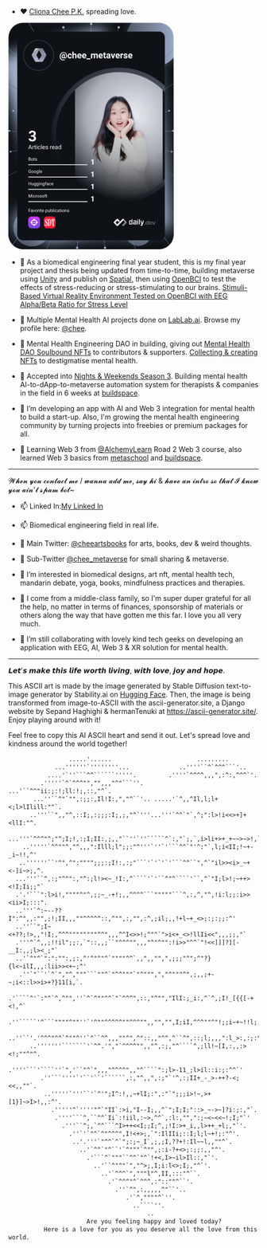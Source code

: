 - ♥ [Cliona Chee P.K.](https://clionachee.com) spreading love.

<a href="https://app.daily.dev/chee_metaverse"><img src="https://github.com/clionachee/clionachee/blob/main/devcard.svg" width="333" alt="Chee Metaverse's Dev Card"/></a>

- 💞️ As a biomedical engineering final year student, this is my final year project and thesis being updated from time-to-time, building metaverse using [Unity](https://www.spatial.io/toolkit) and publish on [Spatial](https://www.spatial.io/), then using [OpenBCI](https://openbci.com/) to test the effects of stress-reducing or stress-stimulating to our brains. [Stimuli-Based Virtual Reality Environment Tested on OpenBCI with EEG Alpha/Beta Ratio for Stress Level](https://eportfolio.utm.my/view/view.php?t=YRS2Wz8fm4egjl3LPI7h)
- 💞️ Multiple Mental Health AI projects done on [LabLab.ai](https://lablab.ai/). Browse my profile here: [@chee](https://lablab.ai/u/@chee). 
- 💞️ Mental Health Engineering DAO in building, giving out [Mental Health DAO Soulbound NFTs](https://mintkudos.xyz/community/mentalHealthDAO) to contributors & supporters. [Collecting & creating NFTs](https://opensea.io/cheeartsbooks) to destigmatise mental health.

     
- 🌱 Accepted into [Nights & Weekends Season 3](https://twitter.com/_nightsweekends). Building mental health AI-to-dApp-to-metaverse automation system for therapists & companies in the field in 6 weeks at [buildspace](https://m.buildspace.so/).
- 🌱 I’m developing an app with AI and Web 3 integration for mental health to build a start-up.
      Also, I'm growing the mental health engineering community by turning projects into freebies or premium packages for all.
- 🌱 Learning Web 3 from [@AlchemyLearn](https://university.alchemy.com/) Road 2 Web 3 course, also learned Web 3 basics from [metaschool](https://metaschool.so/profile/chee_metaverse) and [buildspace](https://m.buildspace.so/).

________________________________________________________________________________________________________________________

𝓦𝓱𝓮𝓷 𝔂𝓸𝓾 𝓬𝓸𝓷𝓽𝓪𝓬𝓽 𝓶𝓮 / 𝔀𝓪𝓷𝓷𝓪 𝓪𝓭𝓭 𝓶𝓮, 𝓼𝓪𝔂 𝓱𝓲 & 𝓱𝓪𝓿𝓮 𝓪𝓷 𝓲𝓷𝓽𝓻𝓸 𝓼𝓸 𝓽𝓱𝓪𝓽 𝓘 𝓴𝓷𝓸𝔀 𝔂𝓸𝓾 𝓪𝓲𝓷'𝓽 𝓼𝓹𝓪𝓶 𝓫𝓸𝓽~
- 📫 Linked In:[My Linked In](https://www.linkedin.com/in/cheepuikhei/) 
- 📫 Biomedical engineering field in real life.
- 👋 Main Twitter: [@cheeartsbooks](https://twitter.com/cheeartsbooks) for arts, books, dev & weird thoughts.
- 👋 Sub-Twitter [@chee_metaverse](https://twitter.com/chee_metaverse) for small sharing & metaverse.

- 👀 I’m interested in biomedical designs, art nft, mental health tech, mandarin debate, yoga, books, mindfulness practices and therapies.
- 👀 I come from a middle-class family, so I'm super duper grateful for all the help, no matter in terms of finances, sponsorship of materials or others along the way that have gotten me this far. I love you all very much.
- 👀 I’m still collaborating with lovely kind tech geeks on developing an application with EEG, AI, Web 3 & XR solution for mental health. 

________________________________________________________________________________________________________________________

𝙇𝙚𝙩'𝙨 𝙢𝙖𝙠𝙚 𝙩𝙝𝙞𝙨 𝙡𝙞𝙛𝙚 𝙬𝙤𝙧𝙩𝙝 𝙡𝙞𝙫𝙞𝙣𝙜, 𝙬𝙞𝙩𝙝 𝙡𝙤𝙫𝙚, 𝙟𝙤𝙮 𝙖𝙣𝙙 𝙝𝙤𝙥𝙚.

This ASCII art is made by the image generated by Stable Diffusion text-to-image generator by Stability.ai on [Hugging Face](https://huggingface.co/stabilityai). Then, the image is being transformed from image-to-ASCII with the ascii-generator.site, a Django website by Sepand Haghighi & hermanTenuki at https://ascii-generator.site/. Enjoy playing around with it!  

Feel free to copy this AI ASCII heart and send it out. Let's spread love and kindness around the world together!    


                                                                                          

                                                                                          
                                                                                          
                     .....'......                        .........                        
                 ...''''''`''''''''...              ..''''``^`^^^```'..                   
               ....'`''```^^``````'''''.         .''''`^^^^,,,",:^:,^^^`'.                
             .'''''`^`^^^"","",,,"^"```''.     ...'``^^"ii:;:!;ll:!;,::,"^`.              
           ...''``^"`"",:;;:,Il!I:,","^``'.. .....'`^,,^Il,l;l+<;l>lIlill:""`.            
          ..'''``",,"^,::I;,:;;;:I;,;,"^`'''...'''`^^`"`,^;":l>!i<<>+]+<llI:"^.           
        ...'''`^^^"^;"^;I;!,:;I;II:,;,,"``''`''`````^`:,"`;,`,i>li+>+_+~~>~>!,`'          
        ..'''''`^^""^,"^,,,":Illl;l";;:"^'''`''`'```^^`"'^:"`,l;i<II;!~+-_i~!!,^'         
       ..''''''``'^",^":"""";;;:;I!:,:;"```'`'`'`'```^^``",^`"il>><i>_~+<-]i~>;,^.        
      ...'''``^,:;"^"":,"^:;l!><~_!I:,^````'`'``^"^````'``,^`"I;l>!;~++><!I;Ii;;"`        
      .'.'```":l>i!,""""^"^,;;~_-+!;,,^^^^```"""""```^,:,^,"^,!i:l;;:i>><ii>I;:::".       
      ..'''`^:~--??I":^",,:"",;!;II,,,""^^^^^::,^"",:,"",:^,;il;,,!+l~+_<>;:;:;;:^'       
      ..''``";I~<+??;!>,,"!I;,^^^""""""""^^",,,^^I<>>!;^"^`">i<+_<>!llIi<<",,,;;,"`       
      .'''^`^,,;!!il";;:,`"::,,;``"^^^"",,,"^"^"":!i>>"^^`"!<<]]]?][-__I:,,;l><_;"`       
      ..'`^"^`":":"":,;:,^'^"^"^`""""^^`,,",,"",",;;;"^";^"?}{l<~ilI,,,:lii>><+~;^'       
       .''`"``'`^`","^,"""```""^`"^^"""`"^""",","^"""^",;,,;+-~;i<::l>>i>+?}11[i,`.       
        .'````^'`:"^`^,^"",''`^`^""^^`"`^^^",::,"^"","IlI:;_i:,^`^,;I!_[{{[-+<!,^`        
        .''`````'^```""""^""''`'^""^^^^^""^^^"",,"","",I;iI,^^^""^"!;;i~+~!!l;;,`         
         ..''``'.'^^^"^^`^""^''`^``^^,,,""^",^"::,,"^^,^``^",::;l;,,,":l_>:,:;:".         
          ..'''''''```````'`^^.'","`^^^^"",,"^,:;,"^````^,;ll!~[I,:,,:><!;""^"^.          
            .''''```'````''`",'``"^`",,,"^^^^",,"^````":;l>-11_;l>il::i:;:^^`'            
             .''```''''`'``'``'``````,:,"^,,",:;"`'^,:;II+_-_>-++?-<;<<,,""`.             
              ..'''''`'''``'`^'";I^:!,,~+lI;:",:"`";;;i>!~,>+[1}]~>I>!,,:^'.              
                .'''''^`''''"^`"II`:>i,"I--I;,,^`";I;I;"::>_~->~]?i:;:,"`.                
                 .''''```^,``^^`Ii`:!iil,:~>,^^`,:l:,"",":;~<~<<~!;I;"`'                  
                   .'''``^;,`^^```^I>++<<I;;I;^,;!I:>+_i,,l>++_+l;,"`'.                   
                     .''`'`"^`^"^^^",I!<+>;,`":IlIIi;::I;l;l~+!;:"^'.                     
                      ..'.'''`"^^`^`";:;~_I`,;,;I,??+!:Il~~l,,""^`.                       
                        ..'`^^`"^``'`^"""`^"",;:i-?+<>;:;;:,,"^'.                         
                          .'```^`"""``^^`"^`!+<,I>~il>Il::,"`'.                           
                            ..'``^"^"`","^>;,I;i:l<>;I;,"^`'.                             
                              ..'`^^^`","""l"^,II,:::"^``.                                
                                .'`^^^"^`^^^,:"::""^``'.                                  
                                  .''`^",:,,,,,^"``'..                                    
                                     .'`^,""""^`''.                                       
                                       ..````''.                                          
                                           ..                                             
                          Are you feeling happy and loved today?  
              Here is a love for you as you deserve all the love from this world.



                                                   
                                                                                          
                                                                                          
                                                                                          

